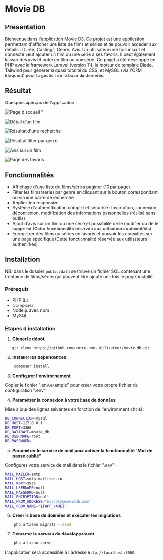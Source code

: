 # Movie DB

## Présentation

Bienvenue dans l'application Movie DB. Ce projet est une application permettant d'afficher une liste de films et séries et de pouvoir accéder aux détails : Durée, Castings, Genre, Avis. Un utilisateur une fois inscrit et connecté peut ajouter un film ou une série à ses favoris. Il peut également laisser des avis et noter un film ou une série.
Ce projet a été développé en PHP avec le framework Laravel (version 11), le moteur de template Blade, Tailwind pour générer la quasi totalité du CSS, et MySQL (via l'ORM Eloquent) pour la gestion de la base de données.

## Résultat

Quelques aperçus de l'application :

![Page d'accueil "](public/images/résultats/home.png)

![Détail d'un film](public/images/résultats/detail.png)

![Résultat d'une recherche](public/images/résultats/search.png)

![Résultat filter par genre](public/images/résultats/filter-genre.png)

![Avis sur un film](public/images/résultats/review.png)

![Page des favoris](public/images/résultats/fav.png)

## Fonctionnalités

- Affichage d'une liste de films/séries paginer (10 par page)
- Filter les films/séries par genre en cliquant sur le bouton correspondant ou via une barre de recherche
- Application responsive
- Système d'authentification complet et sécurisé : Inscription, connexion, déconnexion, modification des informations personnelles (réalisé sans outils)
- Ajout d'avis sur un film ou une série et possibilité de le modifier ou de le supprimé (Cette fonctionnalité réservée aux utilisateurs authentifiés)
- Enregistrer des films ou séries en favoris et pouvoir les consultés sur une page spécifique (Cette fonctionnalité réservée aux utilisateurs authentifiés)

## Installation

NB: dans le dossier `public/data` se trouve un fichier SQL contenant une trentaine de films/séries qui peuvent être ajouté une fois le projet installé.

### Prérequis

- PHP 8.x
- Composer
- Node.js avec npm
- MySQL

### Etapes d'installation

1. **Cloner le dépôt**

```bash
   git clone https://github.com/votre-nom-utilisateur/movie-db.git
```

2. **Installer les dépendances**

```bash
    composer install
```

3. **Configurer l'environnement**

Copier le fichier ".env.example" pour créer votre propre fichier de configuration ".env"

4. **Paramétrer la connexion à votre base de données**

Mise à jour des lignes suivantes en fonction de l'environment choisi :

```bash
DB_CONNECTION=mysql
DB_HOST=127.0.0.1
DB_PORT=3306
DB_DATABASE=movie_db
DB_USERNAME=root
DB_PASSWORD=
```

5. **Paramétrer le service de mail pour activer la fonctionnalité "Mot de passe oublié"**

Configurez votre service de mail dans le fichier ".env" : 

```bash
MAIL_MAILER=smtp
MAIL_HOST=smtp.mailtrap.io
MAIL_PORT=2525
MAIL_USERNAME=null
MAIL_PASSWORD=null
MAIL_ENCRYPTION=null
MAIL_FROM_ADDRESS="noreply@moviedb.com"
MAIL_FROM_NAME="${APP_NAME}"
```

6. **Créer la base de données et exécuter les migrations**

```bash
    php artisan migrate --seed
```

7. **Démarrer le serveur de développement**

```bash
    php artisan serve
```
L'application sera accessible à l'adresse `http://localhost:8000`.
